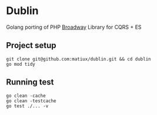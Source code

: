 Dublin
===

Golang porting of PHP [Broadway](https://github.com/broadway/broadway) Library for CQRS + ES

## Project setup
```shell
git clone git@github.com:matiux/dublin.git && cd dublin
go mod tidy
```

## Running test
```shell
go clean -cache
go clean -testcache
go test ./... -v
```